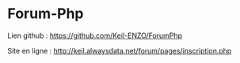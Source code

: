 # Forum-Php

Lien github : https://github.com/Keil-ENZO/ForumPhp

Site en ligne : http://keil.alwaysdata.net/forum/pages/inscription.php
